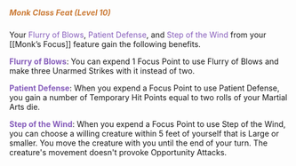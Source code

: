 ##### <span style="color:rgb(203, 123, 55)">Monk Class Feat (Level 10)</span> 

Your <span style="color:rgb(134, 93, 187)">Flurry of Blows</span>, <span style="color:rgb(134, 93, 187)">Patient Defense</span>, and <span style="color:rgb(134, 93, 187)">Step of the Wind</span> from your [[Monk’s Focus]] feature gain the following benefits.

<span style="color:rgb(134, 93, 187)">**Flurry of Blows**</span>: You can expend 1 Focus Point to use Flurry of Blows and make three Unarmed Strikes with it instead of two.

**<span style="color:rgb(134, 93, 187)">Patient Defense</span>**: When you expend a Focus Point to use Patient Defense, you gain a number of Temporary Hit Points equal to two rolls of your Martial Arts die.

**<span style="color:rgb(134, 93, 187)">Step of the Wind</span>**: When you expend a Focus Point to use Step of the Wind, you can choose a willing creature within 5 feet of yourself that is Large or smaller. You move the creature with you until the end of your turn. The creature's movement doesn't provoke Opportunity Attacks.